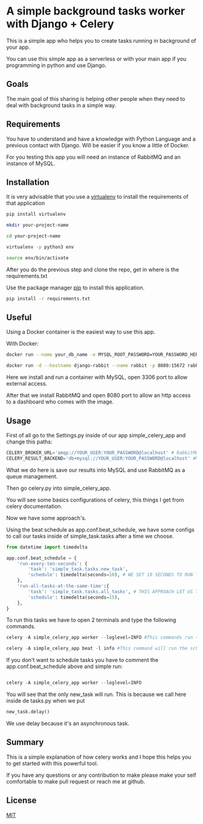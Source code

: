 # A simple background tasks worker with Django + Celery

This is a simple app who helps you to create tasks running in background of your app.

You can use this simple app as a serverless or with your main app if you programming in python and use Django.

## Goals

The main goal of this sharing is helping other people when they need to deal with background tasks in a simple way.

## Requirements

You have to understand and have a knowledge with Python Language and a previous contact with Django.
Will be easier if you know a little of Docker.

For you testing this app you will need an instance of RabbitMQ and an instance of MySQL.

## Installation

It is very advisable that you use a [virtualenv](https://pypi.org/project/virtualenv/) to install the requirements of that application
```bash
pip install virtualenv

mkdir your-project-name

cd your-project-name

virtualenv -p python3 env

source env/bin/activate
```
After you do the previous step and clone the repo, get in where is the requirements.txt

Use the package manager [pip](https://pip.pypa.io/en/stable/) to install this application.

```bash
pip install -r requirements.txt
```

## Useful

Using a Docker container is the easiest way to use this app.

With Docker:

```bash
docker run --name your_db_name -e MYSQL_ROOT_PASSWORD=YOUR_PASSWORD_HERE -p 3306:3306 -d mysql:5.7.34

docker run -d --hostname django-rabbit --name rabbit -p 8080:15672 rabbitmq:3-management
```

Here we install and run a container with MySQL, open 3306 port to allow external access.

After that we install RabbitMQ and open 8080 port to allow an http access to a dashboard who comes with the image.


## Usage

First of all go to the Settings.py inside of our app simple_celery_app and change this paths:

```python
CELERY_BROKER_URL='amqp://YOUR_USER:YOUR_PASSWORD@localhost' # RabbitMQ
CELERY_RESULT_BACKEND='db+mysql://YOUR_USER:YOUR_PASSWORD@localhost' #MYSQL
```

What we do here is save our results into MySQL and use RabbitMQ as a queue management.

Then go celery.py into simple_celery_app.

You will see some basics configurations of celery, this things I get from celery documentation.

Now we have some approach's.

Using the beat schedule as app.conf.beat_schedule, we have some configs to call our tasks inside of simple_task.tasks after a time we choose.

```python
from datetime import timedelta

app.conf.beat_schedule = {
    'run-every-ten-seconds': {
        'task': 'simple_task.tasks.new_task',
        'schedule': timedelta(seconds=10), # WE SET 10 SECONDS TO RUN THE TASK NAMED AS "NEW_TASK" INSIDE OF SIMPLE_TASK.TASKS
    },
    'run-all-tasks-at-the-same-time':{
        'task': 'simple_task.tasks.all_tasks', # THIS APPROACH LET US TO CALL ALL OF OUR TASKS IN ONE TASKS AND RUN THEY SIMULTANEITY
        'schedule': timedelta(seconds=15),
    },
}
```

To run this tasks we have to open 2 terminals and type the following commands.

```python
celery -A simple_celery_app worker --loglevel=INFO #This commands run the worker it self

celery -A simple_celery_app beat -l info #This command will run the schedule
```

If you don't want to schedule tasks you have to comment the app.conf.beat_schedule above and simple run:
```python

celery -A simple_celery_app worker --loglevel=INFO

```

You will see that the only new_task will run. This is because we call here inside de tasks.py when we put
```python
new_task.delay()
```
We use delay because it's an asynchronous task.


## Summary
This is a simple explanation of how celery works and I hope this helps you to get started with this powerful tool.

If you have any questions or any contribution to make please make your self comfortable to make pull request or reach me at github.

## License
[MIT](https://choosealicense.com/licenses/mit/)